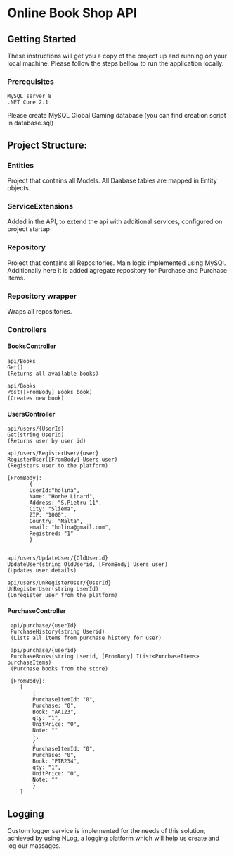 # Online Book Shop API


## Getting Started

These instructions will get you a copy of the project up and running on your local machine. Please follow the steps bellow to run the application locally.

### Prerequisites
```
MySQL server 8
.NET Core 2.1
```

Please create MySQL Global Gaming database (you can find creation script in database.sql)


## Project Structure:
 ### Entities
 Project that contains all Models. All Daabase tables are mapped in Entity objects.
 ### ServiceExtensions
 Added in the API, to extend the api with additional services, configured on project startap
 ### Repository
 Project that contains all Repositories. Main logic implemented using MySQl. Additionally here it is added agregate repository for Purchase and Purchase Items.
 ### Repository wrapper
 Wraps all repositories.
 
 ### Controllers
 #### BooksController
 ```
 api/Books 
 Get() 
 (Returns all available books)
 
 api/Books 
 Post([FromBody] Books book) 
 (Creates new book)
 ```
#### UsersController
 ```
api/users/{UserId} 
Get(string UserId) 
(Returns user by user id)
 
 api/users/RegisterUser/{user} 
 RegisterUser([FromBody] Users user) 
 (Registers user to the platform)
 
 [FromBody]:
		{
		UserId:"holina",
		Name: "Horhe Linard",
		Address: "S.Pietru 11",
		City: "Sliema",
		ZIP: "1000",
		Country: "Malta",
		email: "holina@gmail.com",
		Registred: "1"
 		}
                

api/users/UpdateUser/{OldUserid}
UpdateUser(string OldUserid, [FromBody] Users user) 
(Updates user details)

api/users/UnRegisterUser/{UserId}
UnRegisterUser(string UserId)
(Unregister user from the platform)
 ```
#### PurchaseController

```
 api/purchase/{userId}
 PurchaseHistory(string Userid) 
 (Lists all items from purchase history for user)
 
 api/purchase/{userid}
 PurchaseBooks(string Userid, [FromBody] IList<PurchaseItems> purchaseItems)
 (Purchase books from the store)
 
 [FromBody]:
 	[
		{
		PurchaseItemId: "0",
		Purchase: "0",
		Book: "AA123",
		qty: "1",
		UnitPrice: "0",
		Note: ""
		},
		{
		PurchaseItemId: "0",
		Purchase: "0",
		Book: "PTR234",
		qty: "1",
		UnitPrice: "0",
		Note: ""
		}
	]
 ```
	
	

## Logging
Custom logger service is implemented for the needs of this solution, achieved by using NLog, a logging platform which will help us create and log our massages.
